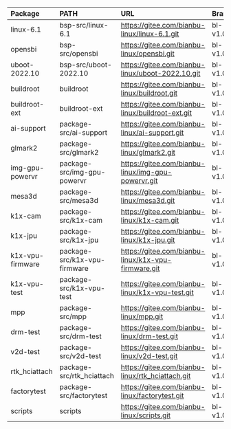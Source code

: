 
| Package          | PATH                         | URL                                                 | Branch    | Commit    |
|:-----------------|:-----------------------------|:----------------------------------------------------|:----------|:----------|
| linux-6.1        | bsp-src/linux-6.1            | https://gitee.com/bianbu-linux/linux-6.1.git        | bl-v1.0.y | 79082f20e |
| opensbi          | bsp-src/opensbi              | https://gitee.com/bianbu-linux/opensbi.git          | bl-v1.0.y | 7aad082   |
| uboot-2022.10    | bsp-src/uboot-2022.10        | https://gitee.com/bianbu-linux/uboot-2022.10.git    | bl-v1.0.y | 8d274159  |
| buildroot        | buildroot                    | https://gitee.com/bianbu-linux/buildroot.git        | bl-v1.0.y | 3e9bbf51  |
| buildroot-ext    | buildroot-ext                | https://gitee.com/bianbu-linux/buildroot-ext.git    | bl-v1.0.y | 1892ba1   |
| ai-support       | package-src/ai-support       | https://gitee.com/bianbu-linux/ai-support.git       | bl-v1.0.y | 0aee1c3   |
| glmark2          | package-src/glmark2          | https://gitee.com/bianbu-linux/glmark2.git          | bl-v1.0.y | c6ede6f   |
| img-gpu-powervr  | package-src/img-gpu-powervr  | https://gitee.com/bianbu-linux/img-gpu-powervr.git  | bl-v1.0.y | fa2c75f   |
| mesa3d           | package-src/mesa3d           | https://gitee.com/bianbu-linux/mesa3d.git           | bl-v1.0.y | b5fd683   |
| k1x-cam          | package-src/k1x-cam          | https://gitee.com/bianbu-linux/k1x-cam.git          | bl-v1.0.y | 635a4f9   |
| k1x-jpu          | package-src/k1x-jpu          | https://gitee.com/bianbu-linux/k1x-jpu.git          | bl-v1.0.y | 798a890   |
| k1x-vpu-firmware | package-src/k1x-vpu-firmware | https://gitee.com/bianbu-linux/k1x-vpu-firmware.git | bl-v1.0.y | fde12d1   |
| k1x-vpu-test     | package-src/k1x-vpu-test     | https://gitee.com/bianbu-linux/k1x-vpu-test.git     | bl-v1.0.y | f5d83cf   |
| mpp              | package-src/mpp              | https://gitee.com/bianbu-linux/mpp.git              | bl-v1.0.y | 3395319   |
| drm-test         | package-src/drm-test         | https://gitee.com/bianbu-linux/drm-test.git         | bl-v1.0.y | 86a9f20   |
| v2d-test         | package-src/v2d-test         | https://gitee.com/bianbu-linux/v2d-test.git         | bl-v1.0.y | 541f1dd   |
| rtk_hciattach    | package-src/rtk_hciattach    | https://gitee.com/bianbu-linux/rtk_hciattach.git    | bl-v1.0.y | 9ce1210   |
| factorytest      | package-src/factorytest      | https://gitee.com/bianbu-linux/factorytest.git      | bl-v1.0.y | 91a5524   |
| scripts          | scripts                      | https://gitee.com/bianbu-linux/scripts.git          | bl-v1.0.y | 00383e0   |
